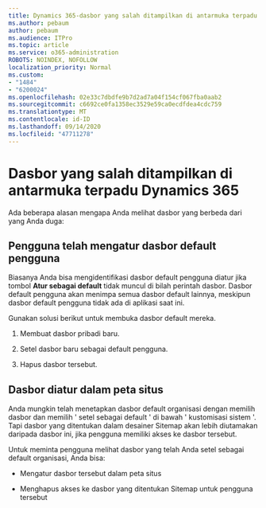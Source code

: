 ```yaml
---
title: Dynamics 365-dasbor yang salah ditampilkan di antarmuka terpadu Dynamics 365
ms.author: pebaum
author: pebaum
ms.audience: ITPro
ms.topic: article
ms.service: o365-administration
ROBOTS: NOINDEX, NOFOLLOW
localization_priority: Normal
ms.custom:
- "1484"
- "6200024"
ms.openlocfilehash: 02e33c7dbdfe9b7d2ad7a04f154cf067fba0aab2
ms.sourcegitcommit: c6692ce0fa1358ec3529e59ca0ecdfdea4cdc759
ms.translationtype: MT
ms.contentlocale: id-ID
ms.lasthandoff: 09/14/2020
ms.locfileid: "47711278"
---
```

# <a name="wrong-dashboard-shows-in-dynamics-365-unified-interface"></a>Dasbor yang salah ditampilkan di antarmuka terpadu Dynamics 365

Ada beberapa alasan mengapa Anda melihat dasbor yang berbeda dari yang Anda duga:

## <a name="the-user-has-set-a-user-default-dashboard"></a>Pengguna telah mengatur dasbor default pengguna 

Biasanya Anda bisa mengidentifikasi dasbor default pengguna diatur jika tombol **Atur sebagai default** tidak muncul di bilah perintah dasbor. Dasbor default pengguna akan menimpa semua dasbor default lainnya, meskipun dasbor default pengguna tidak ada di aplikasi saat ini.

Gunakan solusi berikut untuk membuka dasbor default mereka.

1. Membuat dasbor pribadi baru.

2. Setel dasbor baru sebagai default pengguna.

3. Hapus dasbor tersebut.

## <a name="the-dashboard-is-set-in-the-sitemap"></a>Dasbor diatur dalam peta situs

Anda mungkin telah menetapkan dasbor default organisasi dengan memilih dasbor dan memilih ' setel sebagai default ' di bawah ' kustomisasi sistem '. Tapi dasbor yang ditentukan dalam desainer Sitemap akan lebih diutamakan daripada dasbor ini, jika pengguna memiliki akses ke dasbor tersebut.

Untuk meminta pengguna melihat dasbor yang telah Anda setel sebagai default organisasi, Anda bisa:

* Mengatur dasbor tersebut dalam peta situs

* Menghapus akses ke dasbor yang ditentukan Sitemap untuk pengguna tersebut
